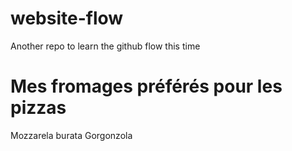 # website-flow
Another repo to learn the github flow this time

# Mes fromages préférés pour les pizzas
Mozzarela burata
Gorgonzola
